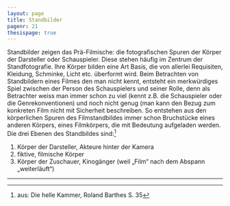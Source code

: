 ```yaml
---
layout: page
title: Standbilder
pagenr: 21
thesispage: true
---
```

Standbilder zeigen das Prä-Filmische: die fotografischen Spuren der Körper der Darsteller oder Schauspieler. Diese stehen häufig im Zentrum der Standfotografie. Ihre Körper bilden eine Art Basis, die von allerlei Requisiten, Kleidung, Schminke, Licht etc. überformt wird. Beim Betrachten von Standbildern eines Filmes den man nicht kennt, entsteht ein merkwürdiges Spiel zwischen der Person des Schauspielers und seiner Rolle, denn als Betrachter weiss man immer schon zu viel (kennt z.B. die Schauspieler oder die Genrekonventionen) und noch nicht genug (man kann den Bezug zum konkreten Film nicht mit Sicherheit beschreiben. So entstehen aus den körperlichen Spuren des Filmstandbildes immer schon Bruchstücke eines anderen Körpers, eines Filmkörpers, die mit Bedeutung aufgeladen werden.
Die drei Ebenen des Standbildes sind:[^16]

1. Körper der Darsteller, Akteure hinter der Kamera
2. fiktive, filmische Körper
3. Körper der Zuschauer, Kinogänger (weil „Film“ nach dem Abspann „weiterläuft“)


---

[^16]:
	aus: Die helle Kammer, Roland Barthes S. 35
